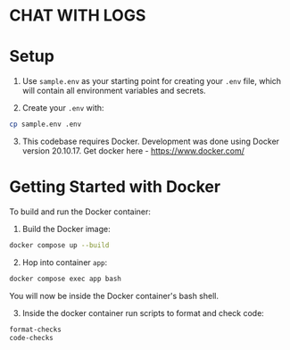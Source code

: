 # CHAT WITH LOGS

# Setup

1. Use `sample.env` as your starting point for creating your `.env` file, which will contain all environment variables and secrets.
   
2. Create your `.env` with:
```bash
cp sample.env .env
```

3. This codebase requires Docker. Development was done using Docker version 20.10.17. Get docker here - https://www.docker.com/ 

# Getting Started with Docker

To build and run the Docker container:

1. Build the Docker image:
```bash
docker compose up --build
```

2. Hop into container `app`:
```bash
docker compose exec app bash
```
You will now be inside the Docker container's bash shell.

3. Inside the docker container run scripts to format and check code:
```bash
format-checks
code-checks
```


